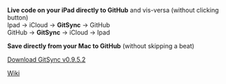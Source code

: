 **Live code on your iPad directly to GitHub** and vis-versa (without clicking button)  
Ipad -> iCloud -> **GitSync** -> GitHub  
GitHub -> **GitSync** -> iCloud -> Ipad

**Save directly from your Mac to GitHub** (without skipping a beat)

[Download GitSync v0.9.5.2](https://github.com/eonist/GitSync/releases/download/0%2C9%2C5.2/GitSync.app.zip) 

[Wiki](https://github.com/eonist/GitSync/wiki/)

